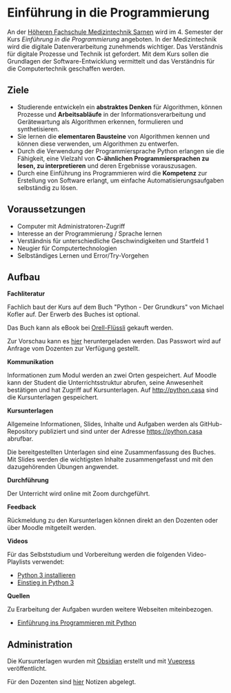 # Einführung in die Programmierung

An der [Höheren Fachschule Medizintechnik Sarnen](https://www.medizintechnik-hf.ch/) wird im 4. Semester der Kurs *Einführung in die Programmierung* angeboten. In der Medizintechnik wird die digitale Datenverarbeitung zunehmends wichtiger. Das Verständnis für digitale Prozesse und Technik ist gefordert. Mit dem Kurs sollen die Grundlagen der Software-Entwicklung vermittelt und das Verständnis für die Computertechnik geschaffen werden.

## Ziele

* Studierende entwickeln ein **abstraktes Denken** für Algorithmen, können Prozesse und **Arbeitsabläufe** in der Informationsverarbeitung und Gerätewartung als Algorithmen erkennen, formulieren und synthetisieren.  
* Sie lernen die **elementaren Bausteine** von Algorithmen kennen und können diese verwenden, um Algorithmen zu entwerfen.  
* Durch die Verwendung der Programmiersprache Python erlangen sie die Fähigkeit, eine Vielzahl von **C-ähnlichen Programmiersprachen zu lesen, zu interpretieren** und deren Ergebnisse vorauszusagen.  
* Durch eine Einführung ins Programmieren wird die **Kompetenz** zur Erstellung von Software erlangt, um einfache Automatisierungsaufgaben selbständig zu lösen.

## Voraussetzungen

* Computer mit Administratoren-Zugriff
* Interesse an der Programmierung / Sprache lernen
* Verständnis für unterschiedliche Geschwindigkeiten und Startfeld 1
* Neugier für Computertechnologien
* Selbständiges Lernen und Error/Try-Vorgehen

## Aufbau

**Fachliteratur**

Fachlich baut der Kurs auf dem Buch "Python - Der Grundkurs" von Michael Kofler auf.  Der Erwerb des Buches ist optional.

Das Buch kann als eBook bei [Orell-Flüssli](https://www.orellfuessli.ch/shop/home/artikeldetails/ID128412897.html) gekauft werden.

Zur Vorschau kann es [hier](https://janikv.cloud/s/x362ERYZp6kL3Gb) heruntergeladen werden. Das Passwort wird auf Anfrage vom Dozenten zur Verfügung gestellt.

**Kommunikation**

Informationen zum Modul werden an zwei Orten gespeichert. Auf Moodle kann der Student die Unterrichtsstruktur abrufen, seine Anwesenheit bestätigen und hat Zugriff auf Kursunterlagen. Auf <http://python.casa> sind die Kursunterlagen gespeichert.

**Kursunterlagen**

Allgemeine Informationen, Slides, Inhalte und Aufgaben werden als GitHub-Repository publiziert und sind unter der Adresse <https://python.casa> abrufbar.

Die bereitgestellten Unterlagen sind eine Zusammenfassung des Buches. Mit Slides werden die wichtigsten Inhalte zusammengefasst und mit den dazugehörenden Übungen angwendet.

**Durchführung**

Der Unterricht wird online mit Zoom durchgeführt.

**Feedback**

Rückmeldung zu den Kursunterlagen können direkt an den Dozenten oder über Moodle mitgeteilt werden.

**Videos**

Für das Selbststudium und Vorbereitung werden die folgenden Video-Playlists verwendet:
* [Python 3 installieren](https://www.youtube.com/watch?v=hr1P_F7Vp9Y&list=PLuPM-9zavO4dtmqwrYdckFtfNFNXLCl5u)
* [Einstieg in Python 3](https://www.youtube.com/watch?v=f5__UDmTk8c&list=PLuPM-9zavO4fUjO-5gMS6CHHVCWsKGE51&index=1)

**Quellen**

Zu Erarbeitung der Aufgaben wurden weitere Webseiten miteinbezogen.

* [Einführung ins Programmieren mit Python](https://pythonbuch.com)

## Administration

Die Kursunterlagen wurden mit [Obsidian](https://obsidian.md/) erstellt und mit [Vuepress](https://vuepress.vuejs.org/) veröffentlicht.

Für den Dozenten sind [hier](teacher.md) Notizen abgelegt.